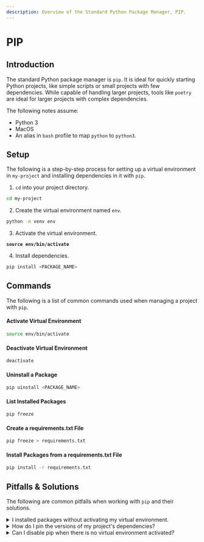 ```yaml
---
description: Overview of the Standard Python Package Manager, PIP.
---
```


# PIP

## Introduction

The standard Python package manager is `pip`. It is ideal for quickly starting Python projects, like simple scripts or small projects with few dependencies. While capable of handling larger projects, tools like `poetry` are ideal for larger projects with complex dependencies.

The following notes assume:

* Python 3
* MacOS
* An alias in `bash` profile to map `python` to `python3`.

## Setup

The following is a step-by-step process for setting up a virtual environment in `my-project` and installing dependencies in it with `pip`.

1. `cd` into your project directory.

```bash
cd my-project
```

2. Create the virtual environment named `env`.

```bash
python -m venv env
```

3. Activate the virtual environment.

<pre class="language-bash"><code class="lang-bash"><strong>source env/bin/activate
</strong></code></pre>

4. Install dependencies.

```bash
pip install <PACKAGE_NAME>
```

## Commands

The following is a list of common commands used when managing a project with `pip`.

#### Activate Virtual Environment

```bash
source env/bin/activate
```

#### Deactivate Virtual Environment

```bash
deactivate
```

#### Uninstall a Package

```bash
pip uinstall <PACKAGE_NAME>
```

#### List Installed Packages

```bash
pip freeze
```

#### Create a requirements.txt File

```bash
pip freeze > requirements.txt
```

#### Install Packages from a requirements.txt File

```bash
pip install -r requirements.txt
```

## Pitfalls & Solutions

The following are common pitfalls when working with `pip` and their solutions.

<details>

<summary>I installed packages without activating my virtual environment.</summary>

To uninstall packages from your machine using the requirements.txt file in your project, make sure your virtual environment is **not** activated and run the following command:

```bash
pip uninstall -r requirements.txt
```

To uninstall all global Python packages from your machine, make sure your virtual environment is **not** activated and run the following command:

```bash
pip freeze | xargs pip uninstall -y
```

</details>

<details>

<summary>How do I pin the versions of my project's dependencies?</summary>

To prevent dependency conflicts, it is recommended to create a `requirements.txt` file with pinned package versions. The following command is a way to automatically create a `requirements.txt` file from the packages installed in your virtual environment:

```bash
pip freeze > requirements.txt
```

</details>

<details>

<summary>Can I disable pip when there is no virtual environment activated?</summary>

Yes. To require a virtual environment to be active when running `pip` commands, a config file can be used.

Run the following command to set `require-virtualenv` to `True`.

```bash
pip config set global.require-virtualenv True
```

Now, the contents of `~/.config/pip/pip.conf` should be:

```
[global]
require-virtualenv = True
```

If you ever need to get around this requirement, you can either temporarily set `require-virtualenv` to `False`, or prepend your `pip` commands as follows:

```bash
PIP_REQUIRE_VIRTUALENV=false pip install <PACKAGE_NAME>
```



</details>
